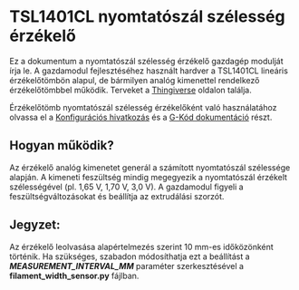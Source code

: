 # TSL1401CL nyomtatószál szélesség érzékelő

Ez a dokumentum a nyomtatószál szélesség érzékelő gazdagép modulját írja le. A gazdamodul fejlesztéséhez használt hardver a TSL1401CL lineáris érzékelőtömbön alapul, de bármilyen analóg kimenettel rendelkező érzékelőtömbbel működik. Terveket a [Thingiverse](https://www.thingiverse.com/search?q=filament%20width%20sensor) oldalon találja.

Érzékelőtömb nyomtatószál szélesség érzékelőként való használatához olvassa el a [Konfigurációs hivatkozás](Config_Reference.md#tsl1401cl_filament_width_sensor) és a [G-Kód dokumentáció](G-Codes.md#hall_filament_width_sensor) részt.

## Hogyan működik?

Az érzékelő analóg kimenetet generál a számított nyomtatószál szélessége alapján. A kimeneti feszültség mindig megegyezik a nyomtatószál érzékelt szélességével (pl. 1,65 V, 1,70 V, 3,0 V). A gazdamodul figyeli a feszültségváltozásokat és beállítja az extrudálási szorzót.

## Jegyzet:

Az érzékelő leolvasása alapértelmezés szerint 10 mm-es időközönként történik. Ha szükséges, szabadon módosíthatja ezt a beállítást a ***MEASUREMENT_INTERVAL_MM*** paraméter szerkesztésével a **filament_width_sensor.py** fájlban.

